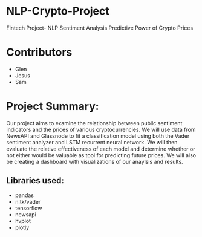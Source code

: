 # NLP-Crypto-Project
Fintech Project- NLP Sentiment Analysis Predictive Power of Crypto Prices

# Contributors
* Glen 
* Jesus
* Sam

# Project Summary:
Our project aims to examine the relationship between public sentiment indicators and the prices of various cryptocurrencies. We will use data from NewsAPI and Glassnode to fit a classification model using both the Vader sentiment analyzer and LSTM recurrent neural network. We will then evaluate the relative effectiveness of each model and determine whether or not either would be valuable as tool for predicting future prices. We will also be creating a dashboard with visualizations of our anaylsis and results.

## Libraries used:
* pandas
* nltk/vader
* tensorflow
* newsapi
* hvplot
* plotly
